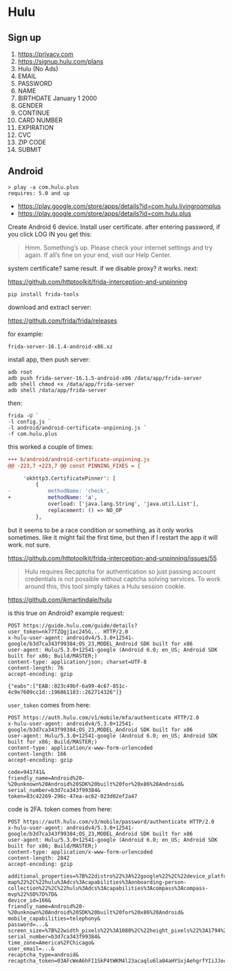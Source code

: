 # Hulu

## Sign up

1. https://privacy.com
2. https://signup.hulu.com/plans
3. Hulu (No Ads)
4. EMAIL
5. PASSWORD
6. NAME
7. BIRTHDATE January 1 2000
8. GENDER
9. CONTINUE
10. CARD NUMBER
11. EXPIRATION
12. CVC
13. ZIP CODE
14. SUBMIT

## Android

~~~
> play -a com.hulu.plus
requires: 5.0 and up
~~~

- https://play.google.com/store/apps/details?id=com.hulu.livingroomplus
- https://play.google.com/store/apps/details?id=com.hulu.plus

Create Android 6 device. Install user certificate. after entering password, if
you click LOG IN you get this:

> Hmm. Something’s up. Please check your internet settings and try again. If
> all’s fine on your end, visit our Help Center.

system certificate? same result. if we disable proxy? it works. next:

https://github.com/httptoolkit/frida-interception-and-unpinning

~~~
pip install frida-tools
~~~

download and extract server:

https://github.com/frida/frida/releases

for example:

~~~
frida-server-16.1.4-android-x86.xz
~~~

install app, then push server:

~~~
adb root
adb push frida-server-16.1.5-android-x86 /data/app/frida-server
adb shell chmod +x /data/app/frida-server
adb shell /data/app/frida-server
~~~

then:

~~~
frida -U `
-l config.js `
-l android/android-certificate-unpinning.js `
-f com.hulu.plus
~~~

this worked a couple of times:

~~~diff
+++ b/android/android-certificate-unpinning.js
@@ -223,7 +223,7 @@ const PINNING_FIXES = {

     'okhttp3.CertificatePinner': [
         {
-            methodName: 'check',
+            methodName: 'a',
             overload: ['java.lang.String', 'java.util.List'],
             replacement: () => NO_OP
         },
~~~

but it seems to be a race condition or something, as it only works sometimes.
like it might fail the first time, but then if I restart the app it will work.
not sure.

https://github.com/httptoolkit/frida-interception-and-unpinning/issues/55

> Hulu requires Recaptcha for authentication so just passing account credentials
> is not possible without captcha solving services. To work around this, this
> tool simply takes a Hulu session cookie.

https://github.com/jkmartindale/hulu

is this true on Android? example request:

~~~
POST https://guide.hulu.com/guide/details?user_token=nk77TZQgj1xc245G... HTTP/2.0
x-hulu-user-agent: androidv4/5.3.0+12541-google/b3d7ca343f99384;OS_23,MODEL_Android SDK built for x86
user-agent: Hulu/5.3.0+12541-google (Android 6.0; en_US; Android SDK built for x86; Build/MASTER;)
content-type: application/json; charset=UTF-8
content-length: 76
accept-encoding: gzip

{"eabs":["EAB::023c49bf-6a99-4c67-851c-4c9e7609cc1d::196861183::262714326"]}
~~~

`user_token` comes from here:

~~~
POST https://auth.hulu.com/v1/mobile/mfa/authenticate HTTP/2.0
x-hulu-user-agent: androidv4/5.3.0+12541-google/b3d7ca343f99384;OS_23,MODEL_Android SDK built for x86
user-agent: Hulu/5.3.0+12541-google (Android 6.0; en_US; Android SDK built for x86; Build/MASTER;)
content-type: application/x-www-form-urlencoded
content-length: 166
accept-encoding: gzip

code=941741&
friendly_name=Android%20-%20unknown%20Android%20SDK%20built%20for%20x86%20Android&
serial_number=b3d7ca343f99384&
token=83c42269-296c-47ea-ac62-023d02ef2a47
~~~

code is 2FA. token comes from here:

~~~
POST https://auth.hulu.com/v3/mobile/password/authenticate HTTP/2.0
x-hulu-user-agent: androidv4/5.3.0+12541-google/b3d7ca343f99384;OS_23,MODEL_Android SDK built for x86
user-agent: Hulu/5.3.0+12541-google (Android 6.0; en_US; Android SDK built for x86; Build/MASTER;)
content-type: application/x-www-form-urlencoded
content-length: 2842
accept-encoding: gzip

additional_properties=%7B%22distro%22%3A%22google%22%2C%22device_platform%22%3A%22Android%22%2C%22device_type%22%3A%22mobile%22%2C%22app_version%22%3A%225.3.0%22%2C%22device_family%22%3A%22Android%22%2C%22build_number%22%3A%225012541%22%2C%22device_os%22%3A%22Android%20REL6.0%22%2C%22device_manufacturer%22%3A%22unknown%22%2C%22device_product%22%3A%22Android%20REL6.0%22%2C%22device_model%22%3A%22Android%20SDK%20built%20for%20x86%22%2C%22device_capabilities%22%3A%7B%22device%22%3A%7B%22hulu%3Aapp%3Aandroid%22%3A%225.3.0%22%2C%22hulu%3Aplatform%3Aandroid%3Agoogleplay%22%3A%2223%22%2C%22hulu%3Adevices%3Aunknown%3Aandroidsdkbuiltforx86%22%3A%22%22%7D%2C%22capabilities%22%3A%5B%22hulu%3Adcs%3Acapabilities%3Acompass%3Asite-map%22%2C%22hulu%3Adcs%3Acapabilities%3Aonboarding-person-collection%22%2C%22hulu%3Adcs%3Acapabilities%3Acompass%3Acompass-mvp%22%5D%7D%7D&
device_id=166&
friendly_name=Android%20-%20unknown%20Android%20SDK%20built%20for%20x86%20Android&
mobile_capabilities=telephony&
password=...&
screen_size=%7B%22width_pixels%22%3A1080%2C%22height_pixels%22%3A1794%2C%22width_pixel_density_in_inches%22%3A420%2C%22height_pixel_density_in_inches%22%3A420%7D&
serial_number=b3d7ca343f99384&
time_zone=America%2FChicago&
user_email=...&
recaptcha_type=android&
recaptcha_token=03AFcWeA6hFI1SkP4tWKM4l23acaqlu6la04aHYSxjAehgrfYIiJJocCXpLnkW...
~~~
